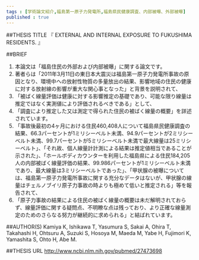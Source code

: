```yaml
--- 
tags : [学術論文紹介,福島第一原子力発電所,福島県民健康調査、内部被曝、外部被曝] 
published : true
---
```


##THESIS TITLE
『
EXTERNAL AND INTERNAL EXPOSURE TO FUKUSHIMA RESIDENTS.
』
  
##BRIEF
1. 本論文は「福島住民の外部および内部被曝」に関する論文です。
1. 著者らは「2011年3月11日の東日本大震災は福島第一原子力発電所事故の原因となり、環境中への放射性物質の多量放出の結果、影響地域の住民の健康に対する放射線の影響が重大な関心事となった」と背景を説明されて、
1. 「被ばく線量評価は健康に対する影響推定の基礎であり、可能な限り線量は推定ではなく実測値により評価されるべきである」として、 
1. 「調査により推定した又は測定で得られた住民の被ばく線量の概要」を詳述されています。
1. 「事故後最初の4ヶ月における住民460,408人について福島県民健康調査の結果、66.3パーセントが1ミリシーベルト未満、94.9パーセントが2ミリシーベルト未満、99.7パーセントが5ミリシーベルト未満で最大線量は25ミリシーベルト」、「それ故、個人線量計計測による結果は推定値相当であることが示された」、「ホールボディカウンターを利用した福島県による住民184,205人の内部被ばく線量評価の結果、99.986パーセントが1ミリシーベルト未満であり、最大線量は3ミリシーベルトであった」、「甲状腺の被曝については、福島第一原子力発電所事故に関する充分なデータはないが、甲状腺の線量はチェルノブイリ原子力事故の時よりも極めて低いと推定される」等を報告されて、
1. 「原子力事故の結果による住民の被ばく線量の概要は未だ解明されておらず、線量評価に関する疑問点、不明瞭な点は残っており、より正確な線量測定のためのさらなる努力が継続的に求められる」と結ばれています。





##AUTHOR(S)
Kamiya K, Ishikawa T, Yasumura S, Sakai A, Ohira T, Takahashi H, Ohtsuru A, Suzuki S, Hosoya M, Maeda M, Yabe H, Fujimori K, Yamashita S, Ohto H, Abe M.
  
##THESIS URL
[
http://www.ncbi.nlm.nih.gov/pubmed/27473698
](
http://www.ncbi.nlm.nih.gov/pubmed/27473698
)